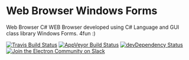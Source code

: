 # Web Browser Windows Forms
Web Browser C#
WEB Browser developed using C# Language and GUI class library Windows Forms. 
4fun :)



[
![Travis Build Status](https://travis-ci.org/electron/electron.svg?branch=master)](https://github.com/mohamedosama914/Visual-Studio-Projects)
[![AppVeyor Build Status](https://ci.appveyor.com/api/projects/status/kvxe4byi7jcxbe26/branch/master?svg=true)](https://ci.appveyor.com/project/Atom/electron)
[![devDependency Status](https://david-dm.org/electron/electron/dev-status.svg)](https://david-dm.org/electron/electron?type=dev)
[![Join the Electron Community on Slack](http://atom-slack.herokuapp.com/badge.svg)](http://atom-slack.herokuapp.com/)
